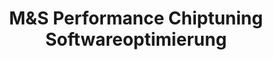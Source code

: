 ---
title: "M&S Performance Chiptuning Softwareoptimierung"
url: /obhausen/munds-performance-chiptuning-softwareoptimierung/
shop: Autowerkstatt
---